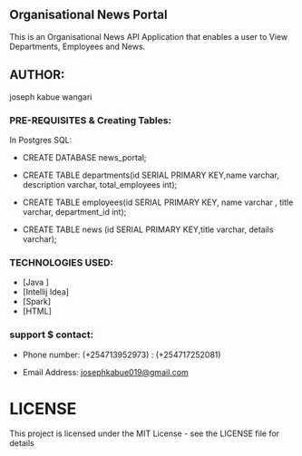 ## Organisational News Portal

This is an Organisational News API Application that enables a user to View Departments, Employees and News.

## AUTHOR:
joseph kabue wangari



### PRE-REQUISITES & Creating Tables:
In Postgres SQL:

* CREATE DATABASE news_portal;

* CREATE TABLE departments(id SERIAL PRIMARY KEY,name varchar, description varchar, total_employees int);

* CREATE TABLE employees(id SERIAL PRIMARY KEY, name varchar , title varchar, department_id int);

* CREATE TABLE news (id SERIAL PRIMARY KEY,title varchar, details varchar);



### TECHNOLOGIES USED:

* [Java ]
* [Intellij Idea]
* [Spark]
* [HTML]

### support $ contact:
* Phone number: (+254713952973)
              : (+254717252081)
              
* Email Address: josephkabue019@gmail.com            
# LICENSE
This project is licensed under the MIT License - see the LICENSE file for details